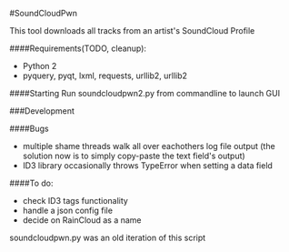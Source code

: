 #SoundCloudPwn

This tool downloads all tracks from an artist's SoundCloud Profile

####Requirements(TODO, cleanup):
- Python 2
- pyquery, pyqt, lxml, requests, urllib2, urllib2

####Starting
Run soundcloudpwn2.py from commandline to launch GUI

###Development

####Bugs
- multiple shame threads walk all over eachothers log file output (the
  solution now is to simply copy-paste the text field's output)
- ID3 library occasionally throws TypeError when setting a data field

####To do:
- check ID3 tags functionality
- handle a json config file
- decide on RainCloud as a name

soundcloudpwn.py was an old iteration of this script
